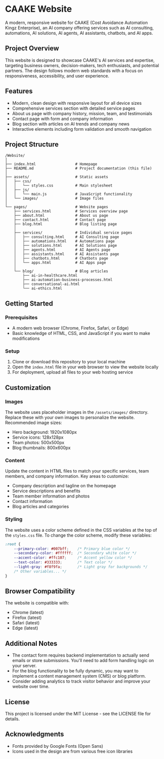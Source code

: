 # CAAKE Website

A modern, responsive website for CAAKE (Cost Avoidance Automation Kingz Enterprise), an AI company offering services such as AI consulting, automations, AI solutions, AI agents, AI assistants, chatbots, and AI apps.

## Project Overview

This website is designed to showcase CAAKE's AI services and expertise, targeting business owners, decision-makers, tech enthusiasts, and potential partners. The design follows modern web standards with a focus on responsiveness, accessibility, and user experience.

## Features

- Modern, clean design with responsive layout for all device sizes
- Comprehensive services section with detailed service pages
- About us page with company history, mission, team, and testimonials
- Contact page with form and company information
- Blog section with articles on AI trends and company news
- Interactive elements including form validation and smooth navigation

## Project Structure

```
/Website/
│
├── index.html                  # Homepage
├── README.md                   # Project documentation (this file)
│
├── assets/                     # Static assets
│   ├── css/
│   │   └── styles.css          # Main stylesheet
│   ├── js/
│   │   └── main.js             # JavaScript functionality
│   └── images/                 # Image files
│
└── pages/                      # Website pages
    ├── services.html           # Services overview page
    ├── about.html              # About us page
    ├── contact.html            # Contact page
    ├── blog.html               # Blog listing page
    │
    ├── services/               # Individual service pages
    │   ├── consulting.html     # AI Consulting page
    │   ├── automations.html    # Automations page
    │   ├── solutions.html      # AI Solutions page
    │   ├── agents.html         # AI Agents page
    │   ├── assistants.html     # AI Assistants page
    │   ├── chatbots.html       # Chatbots page
    │   └── apps.html           # AI Apps page
    │
    └── blog/                   # Blog articles
        ├── ai-in-healthcare.html
        ├── ai-automation-business-processes.html
        ├── conversational-ai.html
        └── ai-ethics.html
```

## Getting Started

### Prerequisites

- A modern web browser (Chrome, Firefox, Safari, or Edge)
- Basic knowledge of HTML, CSS, and JavaScript if you want to make modifications

### Setup

1. Clone or download this repository to your local machine
2. Open the `index.html` file in your web browser to view the website locally
3. For deployment, upload all files to your web hosting service

## Customization

### Images

The website uses placeholder images in the `/assets/images/` directory. Replace these with your own images to personalize the website. Recommended image sizes:

- Hero background: 1920x1080px
- Service icons: 128x128px
- Team photos: 500x500px
- Blog thumbnails: 800x600px

### Content

Update the content in HTML files to match your specific services, team members, and company information. Key areas to customize:

- Company description and tagline on the homepage
- Service descriptions and benefits
- Team member information and photos
- Contact information
- Blog articles and categories

### Styling

The website uses a color scheme defined in the CSS variables at the top of the `styles.css` file. To change the color scheme, modify these variables:

```css
:root {
    --primary-color: #007bff;    /* Primary blue color */
    --secondary-color: #ffffff;  /* Secondary white color */
    --accent-color: #ffc107;     /* Accent yellow color */
    --text-color: #333333;       /* Text color */
    --light-gray: #f8f9fa;       /* Light gray for backgrounds */
    /* Other variables... */
}
```

## Browser Compatibility

The website is compatible with:
- Chrome (latest)
- Firefox (latest)
- Safari (latest)
- Edge (latest)

## Additional Notes

- The contact form requires backend implementation to actually send emails or store submissions. You'll need to add form handling logic on your server.
- For the blog functionality to be fully dynamic, you may want to implement a content management system (CMS) or blog platform.
- Consider adding analytics to track visitor behavior and improve your website over time.

## License

This project is licensed under the MIT License - see the LICENSE file for details.

## Acknowledgments

- Fonts provided by Google Fonts (Open Sans)
- Icons used in the design are from various free icon libraries